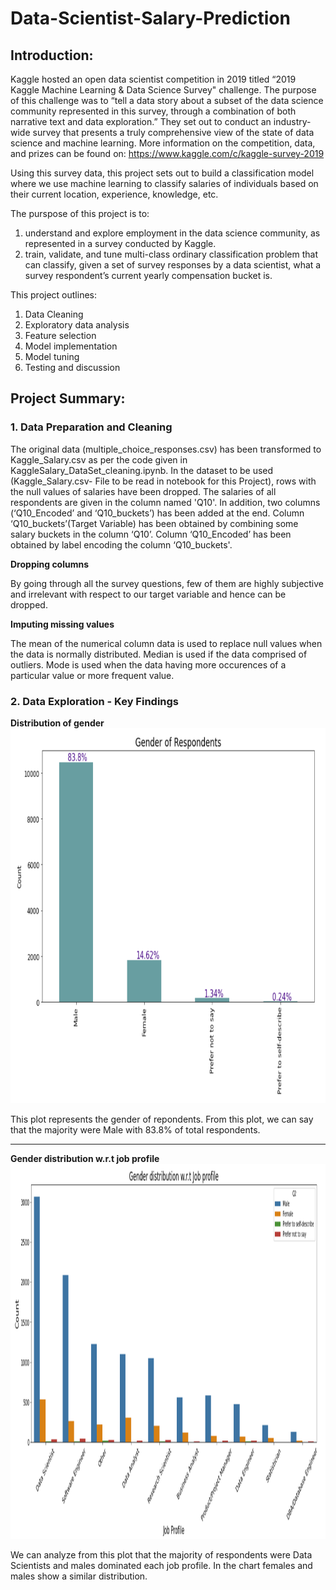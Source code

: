 # Data-Scientist-Salary-Prediction

## Introduction:

Kaggle hosted an open data scientist competition in 2019 titled “2019 Kaggle Machine Learning & Data Science Survey" challenge. The purpose of this challenge was to “tell a data story about a subset of the data science community represented in this survey, through a combination of both narrative text and data exploration.” They set out to conduct an industry-wide survey that presents a truly comprehensive view of the state of data science and machine learning. More information on the competition, data, and prizes can be found on: https://www.kaggle.com/c/kaggle-survey-2019

Using this survey data, this project sets out to build a classification model where we use machine learning to classify salaries of individuals based on their current location, experience, knowledge, etc. 

The purspose of this project is to:

1. understand and explore employment in the data science community, as represented in a survey conducted by Kaggle.
2. train, validate, and tune multi-class ordinary classification problem that can classify, given a set of survey responses by a data scientist, what a survey respondent’s current yearly compensation bucket is.

This project outlines:
1. Data Cleaning
2. Exploratory data analysis
3. Feature selection
4. Model implementation
5. Model tuning
6. Testing and discussion

## Project Summary:

### 1. Data Preparation and Cleaning
The original data (multiple_choice_responses.csv) has been transformed to Kaggle_Salary.csv as per the code given in KaggleSalary_DataSet_cleaning.ipynb. In the dataset to be used (Kaggle_Salary.csv- File to be read in notebook for this Project), rows with the null values of salaries have been dropped. The salaries of all respondents are given in the column named 'Q10'. In addition, two columns (‘Q10_Encoded’ and ‘Q10_buckets’) has been added at the end. Column ‘Q10_buckets’(Target Variable) has been obtained by combining some salary buckets in the column ‘Q10’. Column ‘Q10_Encoded’ has been obtained by label encoding the column ‘Q10_buckets'.

**Dropping columns**

By going through all the survey questions, few of them are highly subjective and irrelevant with respect to our target variable and hence can be dropped.

**Imputing missing values**

The mean of the numerical column data is used to replace null values when the data is normally distributed. Median is used if the data comprised of outliers. Mode is used when the data having more occurences of a particular value or more frequent value.

### 2. Data Exploration - Key Findings
**Distribution of gender**
<img src="https://github.com/Akshat2395/Data-Scientist-Salary-Prediction/blob/main/images/Gender_of_Respondents.png" alt="Gender of Respondents" width="700" height="600">

This plot represents the gender of repondents. From this plot, we can say that the majority were Male with 83.8% of total respondents.

---------------------------------------------------------------------------------------------------------------------------------------------------------------------------------
**Gender distribution w.r.t job profile**
<img src="https://github.com/Akshat2395/Data-Scientist-Salary-Prediction/blob/main/images/Gender_distribution_wrt_job_profile.png" alt="Gender of Respondents" width="700" height="600">

We can analyze from this plot that the majority of respondents were Data Scientists and males dominated each job profile. In the chart females and males show a similar distribution.

